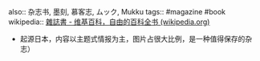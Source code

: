 also:: 杂志书, 墨刻, 慕客志, ムック, Mukku
tags:: #magazine #book
wikipedia:: [雜誌書 - 维基百科，自由的百科全书 (wikipedia.org)](https://zh.wikipedia.org/wiki/%E9%9B%9C%E8%AA%8C%E6%9B%B8)

  - 起源日本，内容以主题式情报为主，图片占很大比例，是一种值得保存的杂志）